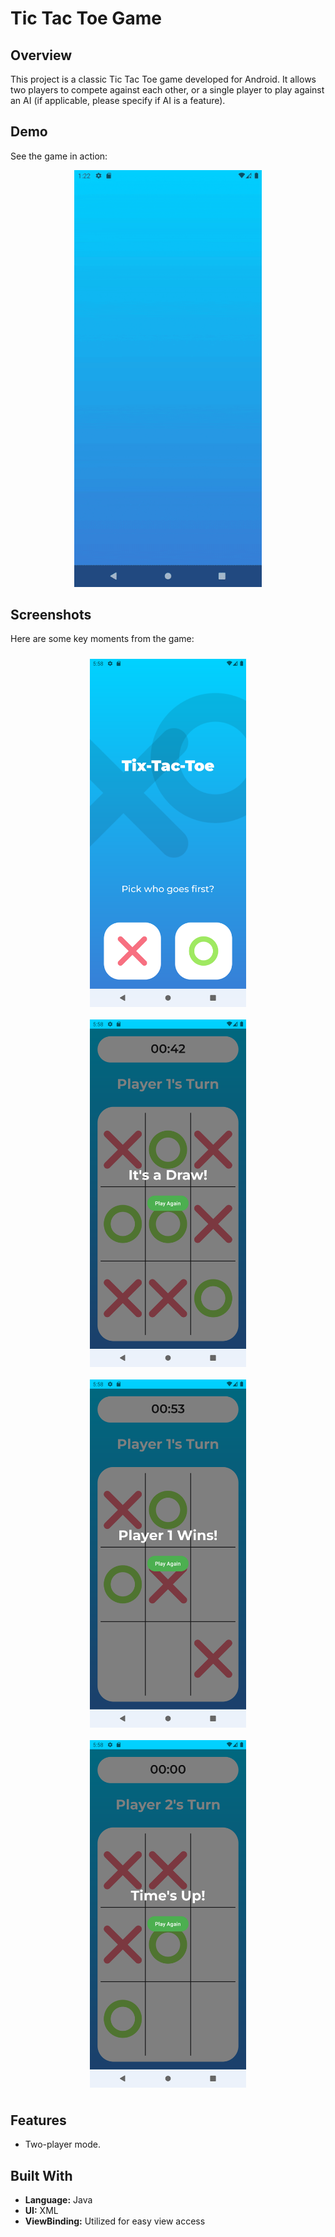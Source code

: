 # Tic Tac Toe Game

## Overview

This project is a classic Tic Tac Toe game developed for Android. It allows two players to compete against each other, or a single player to play against an AI (if applicable, please specify if AI is a feature).

## Demo

See the game in action:

<div align="center">
  <img src="https://github.com/Menna120/XOGame/blob/master/screenshots/xo_game_screen_record.gif" alt="Tic Tac Toe Game Demo" width="300"/>
</div>

## Screenshots

Here are some key moments from the game:

<div style="display: flex; flex-wrap: wrap; justify-content: space-around; align-items: center;">
    <img src="https://github.com/Menna120/XOGame/blob/master/screenshots/prompt_image.png" width="250" alt="Player Selection" style="margin: 10px;">
    <img src="https://github.com/Menna120/XOGame/blob/master/screenshots/draw_image.png" width="250" alt="Draw Game" style="margin: 10px;">
    <img src="https://github.com/Menna120/XOGame/blob/master/screenshots/win_image.png" width="250" alt="Win Game" style="margin: 10px;">
    <img src="https://github.com/Menna120/XOGame/blob/master/screenshots/time_up.png" width="250" alt="Time's Up" style="margin: 10px;">
</div>

## Features

* Two-player mode.

## Built With

* **Language:** Java
* **UI:** XML
* **ViewBinding:** Utilized for easy view access
